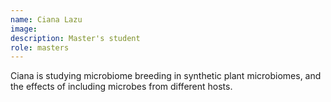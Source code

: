 ```yaml
---
name: Ciana Lazu
image: 
description: Master's student
role: masters
---
```


Ciana is studying microbiome breeding in synthetic plant microbiomes, and the effects of including microbes from different hosts.

<br>


